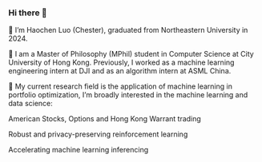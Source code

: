### Hi there 👋


🔭 I’m Haochen Luo (Chester), graduated from Northeastern University in 2024.

🌱 I am a Master of Philosophy (MPhil) student in Computer Science at City University of Hong Kong. Previously, I worked as a machine learning engineering intern at DJI and as an algorithm intern at ASML China.

🤔 My current research field is the application of machine learning in portfolio optimization, I’m broadly interested in the machine learning and data science:

American Stocks, Options and Hong Kong Warrant trading

Robust and privacy-preserving reinforcement learning

Accelerating machine learning inferencing


